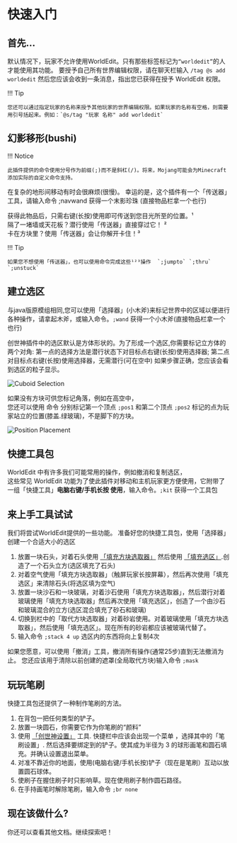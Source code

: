 # 快速入门

## 首先...

默认情况下，玩家不允许使用WorldEdit。只有那些标签标记为`“worldedit”`的人才能使用其功能。
要授予自己所有世界编辑权限，请在聊天栏输入 `/tag @s add worldedit`
然后您应该会收到一条消息，指出您已获得在授予 WorldEdit 权限。

!!! Tip

    您还可以通过指定玩家的名称来授予其他玩家的世界编辑权限。如果玩家的名称有空格，则需要用引号括起来。例如：`@s/tag "玩家 名称" add worldedit`

## 幻影移形(bushi)

!!! Notice

    此插件提供的命令使用分号作为前缀(;)而不是斜杠(/)。将来，Mojang可能会为Minecraft添加实际的自定义命令支持。
    
在复杂的地形间移动有时会很麻烦(很慢)。 幸运的是，这个插件有一个「传送器」工具，请输入命令 ;navwand 获得一个末影珍珠 (直接物品栏拿一个也行)

获得此物品后，只需右键(长按)使用即可传送到您目光所至的位置。¹  
隔了一堵墙或天花板？潜行使用「传送器」直接穿过它！ ²  
卡在方块里？使用「传送器」会让你解开卡住！³  

!!! Tip

    如果您不想使用「传送器」，也可以使用命令完成这些¹²³操作  `;jumpto` `;thru` `;unstuck`

## 建立选区

与java版原模组相同,您可以使用「选择器」(小木斧)来标记世界中的区域以便进行各种操作，请拿起木斧，或输入命令。`;wand` 获得一个小木斧(直接物品栏拿一个也行)

创世神插件中的选区默认是方体形状的。为了形成一个选区,你需要标记立方体的两个对角:
第一点的选择方法是潜行状态下对目标点右键(长按)使用选择器;
第二点对目标点右键(长按)使用选择器，无需潜行(可在空中)
如果步骤正确，您应该会看到选区的粒子显示。

![Cuboid Selection](img/cuboid_selection.jpg)

如果没有方块可供您标记角落，例如在高空中，  
您还可以使用 命令 分别标记第一个顶点 `;pos1` 和第二个顶点 `;pos2` 标记的点为玩家站立的位置(膝盖.绿玻璃)，不是脚下的方块。

![Position Placement](img/pos_placement.jpg)

## 快捷工具包

WorldEdit 中有许多我们可能常用的操作，例如撤消和复制选区，  
这些常见 WorldEdit 功能为了使此插件对移动和主机玩家更方便使用，它附带了一组「快捷工具」**电脑右键/手机长按 使用**，输入命令。`;kit` 获得一个工具包

## 来上手工具试试

我们将尝试WorldEdit提供的一些功能。
准备好您的快捷工具包，使用「选择器」创建一个合适大小的选区

1. 放置一块石头，对着石头使用 [「填充方块选取器」](usage/kit.md) 然后使用 [「填充选区」](usage/kit.md).创造了一个石头立方(选区填充了石头)
2. 对着空气使用「填充方块选取器」（触屏玩家长按屏幕），然后再次使用「填充选区」来清除石头(将选区填为空气)
3. 放置一块沙石和一块玻璃，对着沙石使用「填充方块选取器」，然后潜行对着玻璃使用「填充方块选取器」然后再次使用「填充选区」，创造了一个由沙石和玻璃混合的立方(选区混合填充了砂石和玻璃)
4. 切换到栏中的「取代方块选取器」对着砂岩使用。对着玻璃使用「填充方块选取器」，然后使用「填充选区」。现在所有的砂岩都应该被玻璃代替了。
5. 输入命令 `;stack 4 up` 选区内的东西将向上复制4次
 
如果您愿意，可以使用「撤消」工具，撤消所有操作(通常25步)直到无法撤消为止。
您还应该用于清除以前创建的遮罩(全局取代方块)输入命令 `;mask`

## 玩玩笔刷

快捷工具包还提供了一种制作笔刷的方法。

1. 在背包一把任何类型的铲子。
2. 放置一块圆石，你需要它作为你笔刷的“颜料”
3. 使用 [「创世神设置」](usage/kit.md) 工具. 快捷栏中应该会出现一个菜单 ，选择其中的「笔刷设置」. 然后选择要绑定到的铲子。使其成为半径为 3 的球形画笔和圆石填充。并确认设置退出菜单。
4. 对准不靠近你的地面，使用(电脑右键/手机长按)铲子（现在是笔刷）互动以放置圆石球体。
5. 使刷子在握住刷子时只影响草。现在使用刷子制作圆石路径。
6. 在手持画笔时解除笔刷，输入命令 `;br none`

## 现在该做什么?

你还可以查看其他文档。继续探索吧！
